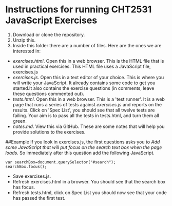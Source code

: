 # Instructions for running CHT2531 JavaScript Exercises

1. Download or clone the repository.
2. Unzip this.
3. Inside this folder there are a number of files. Here are the ones we are interested in:

* *exercises.html*. Open this in a web browser. This is the HTML file that is used in practical exercises. This HTML file uses a JavaScript file, exercises.js
* *exercises.js*. Open this in a text editor of your choice. This is where you will write your JavaScript. It already contains some code to get you started.It also contains the exercise questions (in comments, leave these questions commented out).
* *tests.html*. Open this in a web browser. This is a 'test runner'. It is a web page that runs a series of tests against *exercises.js* and reports on the results. Click on 'Spec List', you should see that all twelve tests are failing. Your aim is to pass all the tests in tests.html, and turn them all green.
* *notes.md*. View this via GitHub. These are some notes that will help you provide solutions to the exercises.

##Example
If you look in exercises.js, the first questions asks you to *Add some JavaScript that will put focus on the search text box when the page loads*. So immediately after this question add the following JavaScript.

```
var searchBox=document.querySelector("#search");
searchBox.focus();

```

* Save exercises.js.
* Refresh exercises.html in a browser. You should see that the search box has focus.
* Refresh tests.html, click on Spec List you should now see that your code has passed the first test.